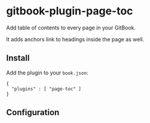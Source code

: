# gitbook-plugin-page-toc

Add table of contents to every page in your GitBook.

It adds anchors link to headings inside the page as well.

## Install

Add the plugin to your `book.json`:

    {
      "plugins" : [ "page-toc" ]
    }

## Configuration
